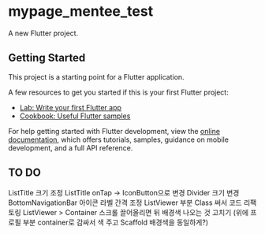 # mypage_mentee_test

A new Flutter project.

## Getting Started

This project is a starting point for a Flutter application.

A few resources to get you started if this is your first Flutter project:

- [Lab: Write your first Flutter app](https://docs.flutter.dev/get-started/codelab)
- [Cookbook: Useful Flutter samples](https://docs.flutter.dev/cookbook)

For help getting started with Flutter development, view the
[online documentation](https://docs.flutter.dev/), which offers tutorials,
samples, guidance on mobile development, and a full API reference.

## TO DO
ListTitle 크기 조정
ListTitle onTap -> IconButton으로 변경
Divider 크기 변경
BottomNavigationBar 아이콘 라벨 간격 조정
ListViewer 부분 Class 써서 코드 리팩토링
ListViewer > Container 스크롤 끌어올리면 뒤 배경색 나오는 것 고치기
  (위에 프로필 부분 container로 감싸서 색 주고 Scaffold 배경색을 동일하게?)
